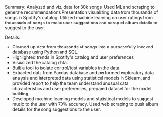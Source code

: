 Summary:
Analyzed and viz. data for 30k songs. Used ML and scraping to generate recommendations
Presentation visualizing data from thousands of songs in Spotify's catalog.
Utilized machine learning on user ratings from thousands of songs to make user suggestions and scraped album details to suggest to the user.

Details:
- Cleaned up data from thousands of songs into a purposefully indexed database using Python and SQL.
- Highlighted trends in Spotify's catalog and user preferences
- Visualized the catalog data.
- Built a tool to isolate control/test variables in the data.
- Extracted data from Pandas database and performed exploratory data analysis and interpreted data using statistical models in Sklearn, and provided report to help the team understand unusual data characteristics and user preferences, prepared dataset for the model building
- Developed machine learning models and statistical models to suggest music to the user with 70% accuracy. Used web scraping to push album details for the song suggestions to the user.
